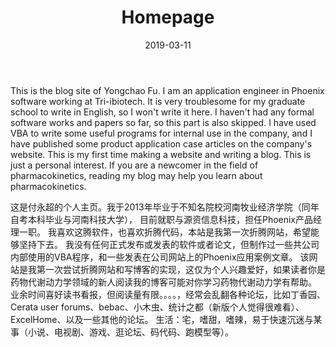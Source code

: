 ﻿---
title: "Homepage"
date: 2019-03-11
draft: false
disable_mathjax: true
disable_highlight: true
---
This is the blog site of Yongchao Fu.
I am an application engineer in Phoenix software working at Tri-ibiotech.
It is very troublesome for my graduate school to write in English, so I won't write it here.
I haven't had any formal software works and papers so far, so this part is also skipped.
I have used VBA to write some useful programs for internal use in the company, and I have published some product application case articles on the company's website.
This is my first time making a website and writing a blog. This is just a personal interest. If you are a newcomer in the field of pharmacokinetics, reading my blog may help you learn about pharmacokinetics.

这是付永超的个人主页。我于2013年毕业于不知名院校河南牧业经济学院（同年自考本科毕业与河南科技大学），
目前就职与源资信息科技，担任Phoenix产品经理一职。
我喜欢这腾软件，也喜欢折腾代码，本站是我第一次折腾网站，希望能够坚持下去。
我没有任何正式发布或发表的软件或者论文，但制作过一些共公司内部使用的VBA程序，和一些发表在公司网站上的Phoenix应用案例文章。
该网站是我第一次尝试折腾网站和写博客的实现，这仅为个人兴趣爱好，如果读者你是药物代谢动力学领域的新人阅读我的博客可能对你学习药物代谢动力学有帮助。
业余时间喜好读书看报，但阅读量有限。。。。，经常会乱翻各种论坛，比如丁香园、Cerata user forums、bebac、小木虫、统计之都（新版个人觉得很难看）、ExcelHome、以及一些其他的论坛。
生活：宅，嗜甜，嗜辣，易于快速沉迷与某事（小说、电视剧、游戏、逛论坛、码代码、跑模型等）。